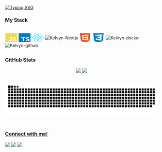 [![Typing SVG](https://readme-typing-svg.demolab.com?font=Fira+Code&weight=600&size=25&pause=1000&color=BB00B4&random=false&width=435&height=40&lines=Ol%C3%A1%2C+eu+sou+a+Kelvyn+Reis!+%F0%9F%91%BE%F0%9F%93%9A%F0%9F%92%99)](https://git.io/typing-svg)



<h3 align="left">My Stack</h3>

 <div style="display: inline_block"><br>
  <img align="center" alt="kelvyn-Js" height="30" width="40" src="https://raw.githubusercontent.com/devicons/devicon/master/icons/javascript/javascript-plain.svg">
  <img align="center" alt="kelvyn-Ts" height="30" width="40" src="https://raw.githubusercontent.com/devicons/devicon/master/icons/typescript/typescript-plain.svg">
  <img align="center" alt="kelvyn-React" height="30" width="40" src="https://raw.githubusercontent.com/devicons/devicon/master/icons/react/react-original.svg">
  <img align="center" alt="Kelvyn-Nextjs" height="30" width="40" src="https://cdn.jsdelivr.net/gh/devicons/devicon@latest/icons/nextjs/nextjs-original.svg" />
  <img align="center" alt="kelvyn-HTML" height="30" width="40" src="https://raw.githubusercontent.com/devicons/devicon/master/icons/html5/html5-original.svg">
  <img align="center" alt="Kelvyn-CSS" height="30" width="40" src="https://raw.githubusercontent.com/devicons/devicon/master/icons/css3/css3-original.svg">
  <img align="center" alt="Kelvyn-docker" height="30" width="40" src="https://cdn.jsdelivr.net/gh/devicons/devicon@latest/icons/docker/docker-original.svg" />
  <img align="center" alt="Kelvyn-github" height="30" width="40" src="https://cdn.jsdelivr.net/gh/devicons/devicon@latest/icons/github/github-original.svg" />
</div>

##
<h3>GitHub Stats</h3>
<div align="center">
  <a href="https://github.com/KelvynReis">
  <img height="180em" src="https://github-readme-stats.vercel.app/api?username=KelvynReis&show_icons=true&theme=dracula&include_all_commits=true&count_private=true"/>
  <img height="180em" src="https://github-readme-stats.vercel.app/api/top-langs/?username=KelvynReis&layout=compact&langs_count=7&theme=dracula"/>
</div>

##
<picture>
  <source media="(prefers-color-scheme: dark)" srcset="https://raw.githubusercontent.com/KelvynReis/KelvynReis/output/github-contribution-grid-snake-dark.svg">
  <source media="(prefers-color-scheme: light)" srcset="https://raw.githubusercontent.com/KelvynReis/KelvynReis/output/github-contribution-grid-snake.svg">
  <img alt="github contribution grid snake animation" src="https://raw.githubusercontent.com/KelvynReis/KelvynReis/output/github-contribution-grid-snake.svg">
</picture>
<br><br>
  
 ##
<h3 align="left">Connect with me!</h3>
 <div>
  <a href="https://www.instagram.com/kelvyn_reis_/" target="_blank"><img src="https://img.shields.io/badge/-Instagram-%23E4405F?style=for-the-badge&logo=instagram&logoColor=white" target="_blank"></a>
  <a href = "mailto:kelvyn2reis@gmail.com"><img src="https://img.shields.io/badge/-Gmail-%23333?style=for-the-badge&logo=gmail&logoColor=white" target="_blank"></a>
  <a href="https://www.linkedin.com/in/kelvynreis/" target="_blank"><img src="https://img.shields.io/badge/-LinkedIn-%230077B5?style=for-the-badge&logo=linkedin&logoColor=white" target="_blank"></a>
 </div>

